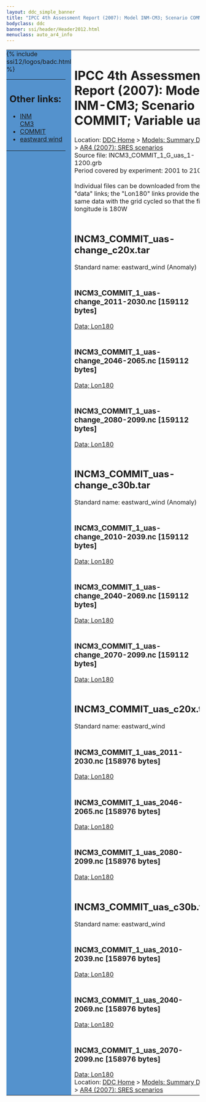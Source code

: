 ```yaml
---
layout: ddc_simple_banner
title: "IPCC 4th Assessment Report (2007): Model INM-CM3; Scenario COMMIT; Variable uas"
bodyclass: ddc
banner: ssi/header/Header2012.html
menuclass: auto_ar4_info
---
```



<table width="100%" border="0" cellspacing="0" cellpadding="0" style="border-collapse: collapse;">
<tr style="margin:0;padding:0;border:0;">
<td style="margin:0;padding:0;border:0;height:1pt;width:150pt;background:#5492CD;" valign="top" >

<div id="lh-col2" class="auto_ar4_info">
<table class="menumain" bgcolor="#5492CD" cellspacing="0" width="100%" border="0">
<tr><td>
<h2> Other links:</h2>
<ul>
<li><a href="/auto/ar4/model-INM-CM3.html">INM<br/>CM3</a></li>
<li><a href="/auto/ar4/scenario-COMMIT.html">COMMIT</a></li>
<li><a href="/auto/ar4/var-eastward_wind.html">eastward wind</a></li>
</ul>
</td></tr>
{% include ssi12/logos/badc.html %}
</table>
</div>
</td>
<td><h1>IPCC 4th Assessment Report (2007): Model INM-CM3; Scenario COMMIT; Variable uas</h1>

<!-- Breadcrumb1 -->
<div id="breadcrumb1" align="left">
Location: <a href="/index.html">DDC Home</a> > <a href="/sim/gcm_clim/">Models: Summary Data</a>
> <a href="/sim/gcm_clim/SRES_AR4/index.html">AR4 (2007): SRES scenarios</a>
</div>
<!-- End of Breadcrumb1 -->Source file: INCM3_COMMIT_1_G_uas_1-1200.grb
<br/>
Period covered by experiment: 2001 to 2100<br/>
<br/>Individual files can be downloaded from the "data" links; the "Lon180" links provide the same data
         with the grid cycled so that the first longitude is 180W<br/>
<br/><h2>INCM3_COMMIT_uas-change_c20x.tar</h2>
Standard name: eastward_wind (Anomaly)<br>
<br/><h3>INCM3_COMMIT_1_uas-change_2011-2030.nc [159112 bytes]</h3>
<a href="/cgi-bin/downl/ar4_nc/uas/INCM3_COMMIT_1_uas-change_2011-2030.nc">Data; </a><a href="/cgi-bin/downl/ar4_nc/uas/INCM3_COMMIT_1_uas-change_2011-2030.cyto180.nc"> Lon180</a><br/>
<br/><h3>INCM3_COMMIT_1_uas-change_2046-2065.nc [159112 bytes]</h3>
<a href="/cgi-bin/downl/ar4_nc/uas/INCM3_COMMIT_1_uas-change_2046-2065.nc">Data; </a><a href="/cgi-bin/downl/ar4_nc/uas/INCM3_COMMIT_1_uas-change_2046-2065.cyto180.nc"> Lon180</a><br/>
<br/><h3>INCM3_COMMIT_1_uas-change_2080-2099.nc [159112 bytes]</h3>
<a href="/cgi-bin/downl/ar4_nc/uas/INCM3_COMMIT_1_uas-change_2080-2099.nc">Data; </a><a href="/cgi-bin/downl/ar4_nc/uas/INCM3_COMMIT_1_uas-change_2080-2099.cyto180.nc"> Lon180</a><br/>
<br/><h2>INCM3_COMMIT_uas-change_c30b.tar</h2>
Standard name: eastward_wind (Anomaly)<br>
<br/><h3>INCM3_COMMIT_1_uas-change_2010-2039.nc [159112 bytes]</h3>
<a href="/cgi-bin/downl/ar4_nc/uas/INCM3_COMMIT_1_uas-change_2010-2039.nc">Data; </a><a href="/cgi-bin/downl/ar4_nc/uas/INCM3_COMMIT_1_uas-change_2010-2039.cyto180.nc"> Lon180</a><br/>
<br/><h3>INCM3_COMMIT_1_uas-change_2040-2069.nc [159112 bytes]</h3>
<a href="/cgi-bin/downl/ar4_nc/uas/INCM3_COMMIT_1_uas-change_2040-2069.nc">Data; </a><a href="/cgi-bin/downl/ar4_nc/uas/INCM3_COMMIT_1_uas-change_2040-2069.cyto180.nc"> Lon180</a><br/>
<br/><h3>INCM3_COMMIT_1_uas-change_2070-2099.nc [159112 bytes]</h3>
<a href="/cgi-bin/downl/ar4_nc/uas/INCM3_COMMIT_1_uas-change_2070-2099.nc">Data; </a><a href="/cgi-bin/downl/ar4_nc/uas/INCM3_COMMIT_1_uas-change_2070-2099.cyto180.nc"> Lon180</a><br/>
<br/><h2>INCM3_COMMIT_uas_c20x.tar</h2>
Standard name: eastward_wind<br>
<br/><h3>INCM3_COMMIT_1_uas_2011-2030.nc [158976 bytes]</h3>
<a href="/cgi-bin/downl/ar4_nc/uas/INCM3_COMMIT_1_uas_2011-2030.nc">Data; </a><a href="/cgi-bin/downl/ar4_nc/uas/INCM3_COMMIT_1_uas_2011-2030.cyto180.nc"> Lon180</a><br/>
<br/><h3>INCM3_COMMIT_1_uas_2046-2065.nc [158976 bytes]</h3>
<a href="/cgi-bin/downl/ar4_nc/uas/INCM3_COMMIT_1_uas_2046-2065.nc">Data; </a><a href="/cgi-bin/downl/ar4_nc/uas/INCM3_COMMIT_1_uas_2046-2065.cyto180.nc"> Lon180</a><br/>
<br/><h3>INCM3_COMMIT_1_uas_2080-2099.nc [158976 bytes]</h3>
<a href="/cgi-bin/downl/ar4_nc/uas/INCM3_COMMIT_1_uas_2080-2099.nc">Data; </a><a href="/cgi-bin/downl/ar4_nc/uas/INCM3_COMMIT_1_uas_2080-2099.cyto180.nc"> Lon180</a><br/>
<br/><h2>INCM3_COMMIT_uas_c30b.tar</h2>
Standard name: eastward_wind<br>
<br/><h3>INCM3_COMMIT_1_uas_2010-2039.nc [158976 bytes]</h3>
<a href="/cgi-bin/downl/ar4_nc/uas/INCM3_COMMIT_1_uas_2010-2039.nc">Data; </a><a href="/cgi-bin/downl/ar4_nc/uas/INCM3_COMMIT_1_uas_2010-2039.cyto180.nc"> Lon180</a><br/>
<br/><h3>INCM3_COMMIT_1_uas_2040-2069.nc [158976 bytes]</h3>
<a href="/cgi-bin/downl/ar4_nc/uas/INCM3_COMMIT_1_uas_2040-2069.nc">Data; </a><a href="/cgi-bin/downl/ar4_nc/uas/INCM3_COMMIT_1_uas_2040-2069.cyto180.nc"> Lon180</a><br/>
<br/><h3>INCM3_COMMIT_1_uas_2070-2099.nc [158976 bytes]</h3>
<a href="/cgi-bin/downl/ar4_nc/uas/INCM3_COMMIT_1_uas_2070-2099.nc">Data; </a><a href="/cgi-bin/downl/ar4_nc/uas/INCM3_COMMIT_1_uas_2070-2099.cyto180.nc"> Lon180</a><br/>
<!-- Breadcrumb2 -->
<div id="breadcrumb2" align="left">
Location: <a href="/index.html">DDC Home</a> > <a href="/sim/gcm_clim/">Models: Summary Data</a>
> <a href="/sim/gcm_clim/SRES_AR4/index.html">AR4 (2007): SRES scenarios</a>
</div>
<!-- End of Breadcrumb2 --></td></tr></table>
